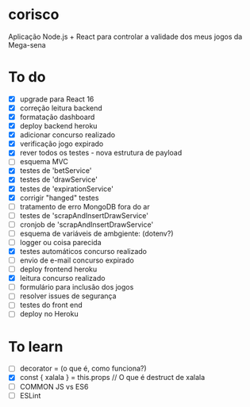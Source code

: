 # corisco
Aplicação Node.js + React para controlar a validade dos meus jogos da Mega-sena

# To do
- [x] upgrade para React 16
- [x] correção leitura backend
- [x] formatação dashboard
- [x] deploy backend heroku
- [x] adicionar concurso realizado
- [x] verificação jogo expirado
- [x] rever todos os testes - nova estrutura de payload
- [ ] esquema MVC
- [x] testes de 'betService'
- [x] testes de 'drawService'
- [x] testes de 'expirationService'
- [x] corrigir "hanged" testes
- [ ] tratamento de erro MongoDB fora do ar
- [ ] testes de 'scrapAndInsertDrawService'
- [ ] cronjob de 'scrapAndInsertDrawService'
- [ ] esquema de variáveis de ambgiente: (dotenv?)
- [ ] logger ou coisa parecida
- [x] testes automáticos concurso realizado
- [ ] envio de e-mail concurso expirado
- [ ] deploy frontend heroku
- [x] leitura concurso realizado
- [ ] formulário para inclusão dos jogos
- [ ] resolver issues de segurança
- [ ] testes do front end
- [ ] deploy no Heroku

# To learn
- [ ] decorator = (o que é, como funciona?)
- [X] const { xalala } = this.props // O que é destruct de xalala
- [ ] COMMON JS vs ES6
- [ ] ESLint
